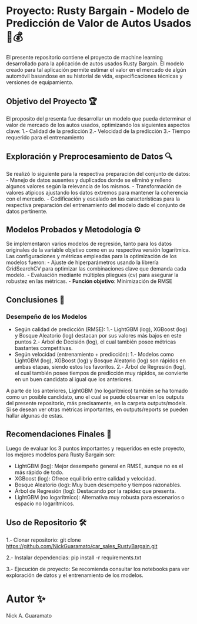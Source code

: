 # Proyecto: Rusty Bargain - Modelo de Predicción de Valor de Autos Usados 🚗💰

El presente repositorio contiene el proyecto de machine learning desarrollado para la aplicación de autos usados Rusty Bargain. El modelo creado para tal aplicación permite estimar el valor en el mercado de algún automóvil basandose en su historial de vida, especificaciones técnicas y versiones de equipamiento.

## Objetivo del Proyecto 🏆

El proposito del presenta fue desarrollar un modelo que pueda determinar el valor de mercado de los autos usados, optimizando los siguientes aspectos clave:
	1.- Calidad de la predicción
	2.- Velocidad de la predicción
	3.- Tiempo requerido para el entrenamiento

## Exploración y Preprocesamiento de Datos 🔍

Se realizó lo siguiente para la respectiva preparación del conjunto de datos:
	- Manejo de datos ausentes y duplicados donde se eliminó y relleno algunos valores según la relevancia de los mismos.
	- Transformación de valores atípicos ajustando los datos extremos para mantener la coherencia con el mercado.
	- Codificación y escalado en las características para la respectiva preparación del entrenamiento del modelo dado el conjunto de datos pertinente.

## Modelos Probados y Metodología ⚙️

Se implementaron varios modelos de regresión, tanto para los datos originales de la variable objetivo como en su respectiva versión logarítmica. Las configuraciones y métricas empleadas para la optimización de los modelos fueron:
	- Ajuste de hiperparámetros usando la librería GridSearchCV para optimizar las combinaciones clave que demanda cada modelo.
	- Evaluación mediante múltiples pliegues (cv) para asegurar la robustez en las métricas.
	- **Función objetivo**: Minimización de RMSE

## Conclusiones 🚀
### Desempeño de los Modelos
- Según calidad de predicción (RMSE):
	1.- LightGBM (log), XGBoost (log) y Bosque Aleatorio (log) destacan por sus valores más bajos en este puntos
	2.- Árbol de Decisión (log), el cual también posee métricas bastantes competitivas.
- Según velocidad (entrenamiento + predicción):
	1.- Modelos como LightGBM (log), XGBoost (log) y Bosque Aleatorio (log) son rápidos en ambas etapas, siendo estos los favoritos.
	2.- Árbol de Regresión (log), el cual también posee tiempos de predicción muy rápidos, se convierte en un buen candidato al igual que los anteriores.

A parte de los anteriores, LightGBM (no logarítmico) también se ha tomado como un posible candidato, uno el cual se puede observar en los outputs del presente repositorio, más precisamente, en la carpeta outputs/models. Si se desean ver otras métricas importantes, en outputs/reports se pueden hallar algunas de estas.

## Recomendaciones Finales 🏅

Luego de evaluar los 3 puntos importantes y requeridos en este proyecto, los mejores modelos para Rusty Bargain son:
- LightGBM (log): Mejor desempeño general en RMSE, aunque no es el más rápido de todo.
- XGBoost (log): Ofrece equilibrio entre calidad y velocidad.
- Bosque Aleatorio (log): Muy buen desempeño y tiempos razonables.
- Árbol de Regresión (log): Destacando por la rapidez que presenta.
- LightGBM (no logarítmico): Alternativa muy robusta para escenarios o espacio no logarítmicos.

## Uso de Repositorio 🛠️
1.- Clonar repositorio: git clone https://github.com/NickGuaramato/car_sales_RustyBargain.git

2.- Instalar dependencias: pip install -r requirements.txt

3.- Ejecución de proyecto: Se recomienda consultar los notebooks para ver exploración de datos y el entrenamiento de los modelos.

# Autor ✨
Nick A. Guaramato 
